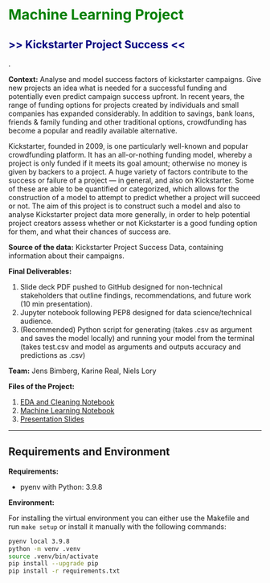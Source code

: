 # <span style="color:green">__Machine Learning Project__


## <span style="color:navy">__>> Kickstarter Project Success <<__

.

**Context:** 
Analyse and model success factors of kickstarter campaigns. Give new projects an idea what is needed for a successful funding and potentially even predict campaign success upfront.
In recent years, the range of funding options for projects created by individuals and small companies has expanded considerably. In addition to savings, bank loans, friends & family funding and other traditional options, crowdfunding has become a popular and readily available alternative.

Kickstarter, founded in 2009, is one particularly well-known and popular crowdfunding platform. It has an all-or-nothing funding model, whereby a project is only funded if it meets its goal amount; otherwise no money is given by backers to a project.
A huge variety of factors contribute to the success or failure of a project — in general, and also on Kickstarter. Some of these are able to be quantified or categorized, which allows for the construction of a model to attempt to predict whether a project will succeed or not. The aim of this project is to construct such a model and also to analyse Kickstarter project data more generally, in order to help potential project creators assess whether or not Kickstarter is a good funding option for them, and what their chances of success are.

**Source of the data:** Kickstarter Project Success Data, containing information about their campaigns.

**Final Deliverables:**
1. Slide deck PDF pushed to GitHub designed for non-technical stakeholders that outline findings, recommendations, and future work (10 min presentation).
2. Jupyter notebook following PEP8 designed for data science/technical audience.
3. (Recommended) Python script for generating (takes .csv as argument and saves the model locally) and running your model from the terminal (takes test.csv and model as arguments and outputs accuracy and predictions as .csv)

**Team:** Jens Bimberg, Karine Real, Niels Lory

**Files of the Project:**
1. [EDA and Cleaning Notebook](EDA-and-Cleaning.ipynb)
2. [Machine Learning Notebook](ML_Kickstarter.ipynb)
3. [Presentation Slides](Presentation_Kickstarter_ML_Jan23.pdf)

---
## **Requirements and Environment**


**Requirements:**
- pyenv with Python: 3.9.8

**Environment:**

For installing the virtual environment you can either use the Makefile and run `make setup` or install it manually with the following commands: 

```Bash
pyenv local 3.9.8
python -m venv .venv
source .venv/bin/activate
pip install --upgrade pip
pip install -r requirements.txt
```